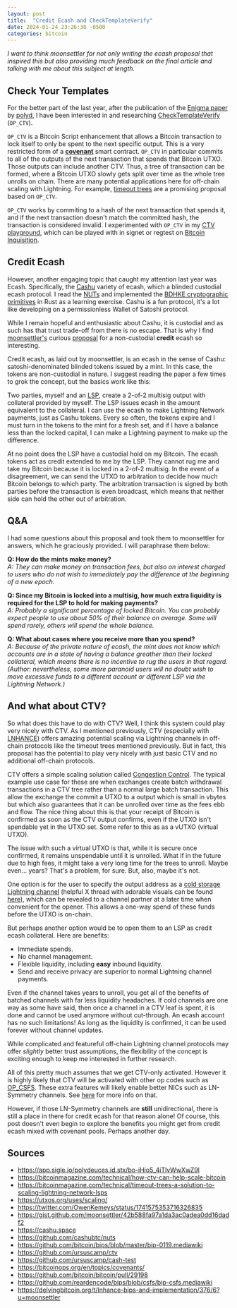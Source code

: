 ```yaml
---
layout: post
title:  "Credit Ecash and CheckTemplateVerify"
date: 2024-01-24 23:26:38 -0500
categories: bitcoin
---
```


_I want to think moonsettler for not only writing the ecash proposal that inspired this but also providing much feedback on the final article and talking with me about this subject at length._

## Check Your Templates

For the better part of the last year, after the publication of the [Enigma paper](https://app.sigle.io/polydeuces.id.stx/bo-iHio5_4iTlvWwXwZ9l) by [polyd](https://twitter.com/Polyd_), I have been interested in and researching [CheckTemplateVerify](https://github.com/bitcoin/bips/blob/master/bip-0119.mediawiki) (`OP_CTV`).

`OP_CTV` is a Bitcoin Script enhancement that allows a Bitcoin transaction to lock itself to only be spent to the next specific output. This is a very restricted form of a [__covenant__](https://bitcoinops.org/en/topics/covenants/) smart contract. `OP_CTV` in particular commits to all of the outputs of the next transaction that spends that Bitcoin UTXO. Those outputs can include another CTV. Thus, a tree of transaction can be formed, where a Bitcoin UTXO slowly gets split over time as the whole tree unrolls on chain. There are many potential applications here for off-chain scaling with Lightning. For example, [timeout trees](https://bitcoinmagazine.com/technical/timeout-trees-a-solution-to-scaling-lightning-network-lsps) are a promising proposal based on `OP_CTV`.

`OP_CTV` works by commiting to a hash of the next transaction that spends it, and if the next transaction doesn't match the committed hash, the transaction is considered invalid. I experimented with `OP_CTV` in my [CTV playground](https://github.com/ursuscamp/ctv), which can be played with in signet or regtest on [Bitcoin Inquisition](https://github.com/bitcoin-inquisition/bitcoin).

## Credit Ecash

However, another engaging topic that caught my attention last year was Ecash. Specifically, the [Cashu](https://cashu.space) variety of ecash, which a blinded custodial ecash protocol. I read the [NUTs](https://github.com/cashubtc/nuts) and implemented the [BDHKE cryptographic primitives](https://github.com/ursuscamp/cash-test) in Rust as a learning exercise. Cashu is a fun protocol, it's a lot like developing on a permissionless Wallet of Satoshi protocol.

While I remain hopeful and enthusiastic about Cashu, it is custodial and as such has that trust trade-off from there is no escape. That is why I find [moonsettler's](https://twitter.com/4moonsettler) curious [proposal](https://gist.github.com/moonsettler/42b588fa97a1da3ac0adea0dd16dadf2) for a non-custodial **credit** ecash so interesting.

Credit ecash, as laid out by moonsettler, is an ecash in the sense of Cashu: satoshi-denominated blinded tokens issued by a mint. In this case, the tokens are non-custodial in nature. I suggest reading the paper a few times to grok the concept, but the basics work like this:

Two parties, myself and an [LSP](https://guide.bolt.fun/guide/lsp), create a 2-of-2 multisig output with collateral provided by myself. The LSP issues ecash in the amount equivalent to the collateral. I can use the ecash to make Lightning Network payments, just as Cashu tokens. Every so often, the tokens expire and I must turn in the tokens to the mint for a fresh set, and if I have a balance less than the locked capital, I can make a Lightning payment to make up the difference.

At no point does the LSP have a custodial hold on my Bitcoin. The ecash tokens act as credit extended to me by the LSP. They cannot rug me and take my Bitcoin because it is locked in a 2-of-2 multisig. In the event of a disagreement, we can send the UTXO to arbitration to decide how much Bitcoin belongs to which party. The arbitration transaction is signed by both parties before the transaction is even broadcast, which means that neither side can hold the other out of arbitration.

## Q&A

I had some questions about this proposal and took them to moonsettler for answers, which he graciously provided. I will paraphrase them below:

__Q: How do the mints make money?__<br>
_A: They can make money on transaction fees, but also on interest charged to users who do not wish to immediately pay the difference at the beginning of a new epoch._

__Q: Since my Bitcoin is locked into a multisig, how much extra liquidity is required for the LSP to hold for making payments?__<br>
_A: Probably a significant percentage of locked Bitcoin. You can probably expect people to use about 50% of their balance on average. Some will spend rarely, others will spend the whole balance._

__Q: What about cases where you receive more than you spend?__<br>
_A: Because of the private nature of ecash, the mint does not know which accounts are in a state of having a balance greather than their locked collateral, which means there is no incentive to rug the users in that regard. (Author: nevertheless, some more paranoid users will no doubt wish to move excessive funds to a different account or different LSP via the Lightning Network.)_

## And what about CTV?

So what does this have to do with CTV? Well, I think this system could play very nicely with CTV. As I mentioned previously, CTV (especially with [LNHANCE](https://github.com/bitcoin/bitcoin/pull/29198)) offers amazing potential scaling via Lightning channels in off-chain protocols like the timeout trees mentioned previously. But in fact, this proposal has the potential to play very nicely with just basic CTV and no additional off-chain protocols.

CTV offers a simple scaling solution called [Congestion Control](https://utxos.org/uses/scaling/). The typical example use case for these are when exchanges create batch withdrawal transactions in a CTV tree rather than a normal large batch transaction. This allow the exchange the commit a UTXO to a output which is small in vbytes but which also guarantees that it can be unrolled over time as the fees ebb and flow. The nice thing about this is that your receipt of Bitcoin is confirmed as soon as the CTV output confirms, even if the UTXO isn't spendable yet in the UTXO set. Some refer to this as as a vUTXO (virtual UTXO).

The issue with such a virtual UTXO is that, while it is secure once confirmed, it remains unspendable until it is unrolled. What if in the future due to high fees, it might take a very long time for the trees to unroll. Maybe even... years? That's a problem, for sure. But, also, maybe it's not.

One option is for the user to specify the output address as a [cold storage Lightning channel](https://utxos.org/uses/batch-channels/) (helpful X thread with adorable visuals can be found [here](https://twitter.com/OwenKemeys/status/1741575353716326835)), which can be revealed to a channel partner at a later time when convenient for the opener. This allows a one-way spend of these funds before the UTXO is on-chain.

But perhaps another option would be to open them to an LSP as credit ecash collateral. Here are benefits:

* Immediate spends.
* No channel management.
* Flexible liquidity, including __easy__ inbound liquidity.
* Send and receive privacy are superior to normal Lightning channel payments.

Even if the channel takes years to unroll, you get all of the benefits of batched channels with far less liquidity headaches. If cold channels are one way as some have said, then once a channel in a CTV leaf is spent, it is done and cannot be used anymore without cut-through. An ecash account has no such limitations! As long as the liquidity is confirmed, it can be used forever without channel updates.

While complicated and featureful off-chain Lightning channel protocols may offer _slightly_ better trust assumptions, the flexibility of the concept is exciting enough to keep me interested in further research.

All of this pretty much assumes that we get CTV-only activated. However it is highly likely that CTV will be activated with other op codes such as [OP_CSFS](https://github.com/reardencode/bips/blob/csfs/bip-csfs.mediawiki). These extra features will likely enable better NICs such as LN-Symmetry channels. See [here](https://delvingbitcoin.org/t/lnhance-bips-and-implementation/376/6?u=moonsettler) for more info on that.

However, if those LN-Symmetry channels are __still__ unidirectional, there is still a place in there for credit ecash for that reason alone! Of course, this post doesn't even begin to explore the benefits you might get from credit ecash mixed with covenant pools. Perhaps another day.

## Sources

* https://app.sigle.io/polydeuces.id.stx/bo-iHio5_4iTlvWwXwZ9l
* https://bitcoinmagazine.com/technical/how-ctv-can-help-scale-bitcoin
* https://bitcoinmagazine.com/technical/timeout-trees-a-solution-to-scaling-lightning-network-lsps
* https://utxos.org/uses/scaling/
* https://twitter.com/OwenKemeys/status/1741575353716326835
* https://gist.github.com/moonsettler/42b588fa97a1da3ac0adea0dd16dadf2
* https://cashu.space
* https://github.com/cashubtc/nuts
* https://github.com/bitcoin/bips/blob/master/bip-0119.mediawiki
* https://github.com/ursuscamp/ctv
* https://github.com/ursuscamp/cash-test
* https://bitcoinops.org/en/topics/covenants/
* https://github.com/bitcoin/bitcoin/pull/29198
* https://github.com/reardencode/bips/blob/csfs/bip-csfs.mediawiki
* https://delvingbitcoin.org/t/lnhance-bips-and-implementation/376/6?u=moonsettler
